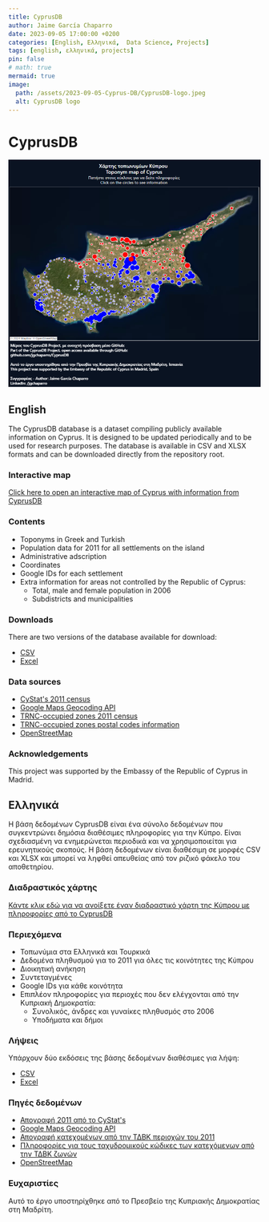 ```yaml
---
title: CyprusDB
author: Jaime García Chaparro
date: 2023-09-05 17:00:00 +0200
categories: [English, Ελληνικά,  Data Science, Projects]
tags: [english, ελληνικά, projects]
pin: false
# math: true
mermaid: true
image:
  path: /assets/2023-09-05-Cyprus-DB/CyprusDB-logo.jpeg
  alt: CyprusDB logo
---
```


# CyprusDB

![](/assets/2023-09-05-Cyprus-DB/interactive_map.png)

## English

The CyprusDB database is a dataset compiling publicly available information on Cyprus. It is designed to be updated periodically and to be used for research purposes. The database is available in CSV and XLSX formats and can be downloaded directly from the repository root.

### Interactive map

[Click here to open an interactive map of Cyprus with information from CyprusDB](https://public.tableau.com/app/profile/jgchaparro/viz/ToponymmapofCyprus/Toponymdashboard)

### Contents

* Toponyms in Greek and Turkish
* Population data for 2011 for all settlements on the island
* Administrative adscription
* Coordinates
* Google IDs for each settlement
* Extra information for areas not controlled by the Republic of Cyprus:
  * Total, male and female population in 2006
  * Subdistricts and municipalities

### Downloads

There are two versions of the database available for download:

* [CSV](https://github.com/jgchaparro/CyprusDB/blob/main/CyprusDB.csv)
* [Excel](https://github.com/jgchaparro/CyprusDB/blob/main/CyprusDB.xlsx) 

### Data sources

* [CyStat's 2011 census](https://www.data.gov.cy/dataset/%CF%80%CE%BB%CE%B7%CE%B8%CF%85%CF%83%CE%BC%CF%8C%CF%82-%CE%BA%CE%B1%CF%84%CE%AC-%CF%84%CF%8C%CF%80%CE%BF-%CE%B4%CE%B9%CE%B1%CE%BC%CE%BF%CE%BD%CE%AE%CF%82-%CE%B1%CF%80%CE%BF%CE%B3%CF%81%CE%B1%CF%86%CE%AE-%CF%80%CE%BB%CE%B7%CE%B8%CF%85%CF%83%CE%BC%CE%BF%CF%8D-2011)
* [Google Maps Geocoding API](https://developers.google.com/maps/documentation/geocoding/overview?hl=en-419)
* [TRNC-occupied zones 2011 census](https://www.ktoeos.org/wp-content/uploads/2013/08/nufus_ikinci_.pdf)
* [TRNC-occupied zones postal codes information](https://web.archive.org/web/20181024005008/http://posta.gov.ct.tr/LinkClick.aspx?fileticket=8SyyJ3rwqeI=&tabid=8099&language=en-US)
* [OpenStreetMap](https://www.openstreetmap.org/#map=13/34.6544/32.9638)

### Acknowledgements

This project was supported by the Embassy of the Republic of Cyprus in Madrid.

## Ελληνικά

Η βάση δεδομένων CyprusDB είναι ένα σύνολο δεδομένων που συγκεντρώνει δημόσια διαθέσιμες πληροφορίες για την Κύπρο. Είναι σχεδιασμένη να ενημερώνεται περιοδικά και να χρησιμοποιείται για ερευνητικούς σκοπούς. Η βάση δεδομένων είναι διαθέσιμη σε μορφές CSV και XLSX και μπορεί να ληφθεί απευθείας από τον ριζικό φάκελο του αποθετηρίου.

### Διαδραστικός χάρτης

[Κάντε κλικ εδώ για να ανοίξετε έναν διαδραστικό χάρτη της Κύπρου με πληροφορίες από το CyprusDB](https://public.tableau.com/app/profile/jgchaparro/viz/ToponymmapofCyprus/Toponymdashboard)

### Περιεχόμενα

* Τοπωνύμια στα Ελληνικά και Τουρκικά
* Δεδομένα πληθυσμού για το 2011 για όλες τις κοινότητες της Κύπρου
* Διοικητική ανήκηση
* Συντεταγμένες
* Google IDs για κάθε κοινότητα
* Επιπλέον πληροφορίες για περιοχές που δεν ελέγχονται από την Κυπριακή Δημοκρατία:
  * Συνολικός, άνδρες και γυναίκες πληθυσμός στο 2006
  * Υποδήματα και δήμοι

### Λήψεις

Υπάρχουν δύο εκδόσεις της βάσης δεδομένων διαθέσιμες για λήψη:

* [CSV](https://github.com/jgchaparro/CyprusDB/blob/main/CyprusDB.csv)
* [Excel](https://github.com/jgchaparro/CyprusDB/blob/main/CyprusDB.xlsx)

### Πηγές δεδομένων
 
* [Απογραφή 2011 από το CyStat's](https://www.data.gov.cy/dataset/%CF%80%CE%BB%CE%B7%CE%B8%CF%85%CF%83%CE%BC%CF%8C%CF%82-%CE%BA%CE%B1%CF%84%CE%AC-%CF%84%CF%8C%CF%80%CE%BF-%CE%B4%CE%B9%CE%B1%CE%BC%CE%BF%CE%BD%CE%AE%CF%82-%CE%B1%CF%80%CE%BF%CE%B3%CF%81%CE%B1%CF%86%CE%AE-%CF%80%CE%BB%CE%B7%CE%B8%CF%85%CF%83%CE%BC%CE%BF%CF%8D-2011)
* [Google Maps Geocoding API](https://developers.google.com/maps/documentation/geocoding/overview?hl=en-419)
* [Απογραφή κατεχομένων από την ΤΔΒΚ περιοχών του 2011](https://www.ktoeos.org/wp-content/uploads/2013/08/nufus_ikinci_.pdf)
* [Πληροφορίες για τους ταχυδρομικούς κώδικες των κατεχόμενων από την ΤΔΒΚ ζωνών](https://web.archive.org/web/20181024005008/http://posta.gov.ct.tr/LinkClick.aspx?fileticket=8SyyJ3rwqeI=&tabid=8099&language=en-US)
* [OpenStreetMap](https://www.openstreetmap.org/#map=13/34.6544/32.9638)

### Ευχαριστίες

Αυτό το έργο υποστηρίχθηκε από το Πρεσβείο της Κυπριακής Δημοκρατίας στη Μαδρίτη.

